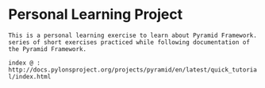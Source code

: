 # Personal Learning Project
~~~~~~~~~~~~~~~~~~~~~~~~~~~~~~~~~~~~~~~~~~~~~~~~~~~~~~~~~~~
This is a personal learning exercise to learn about Pyramid Framework. 
series of short exercises practiced while following documentation of the Pyramid Framework.
~~~~~~~~~~~~~~~~~~~~~~~~~~~~~~~~~~~~~~~~~~~~~~~~~~~~~~~~~~~~
`index @ :` ```http://docs.pylonsproject.org/projects/pyramid/en/latest/quick_tutorial/index.html```

